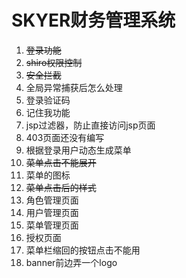 # SKYER财务管理系统
1. ~~登录功能~~
2. ~~shiro权限控制~~
3. ~~安全拦截~~
4. 全局异常捕获后怎么处理
5. 登录验证码
6. 记住我功能
7. jsp过滤器，防止直接访问jsp页面
8. 403页面还没有编写
9. 根据登录用户动态生成菜单
10. ~~菜单点击不能展开~~
11. 菜单的图标
12. ~~菜单点击后的样式~~
13. 角色管理页面
14. 用户管理页面
15. 菜单管理页面
16. 授权页面
17. 菜单栏缩回的按钮点击不能用
18. banner前边弄一个logo